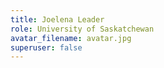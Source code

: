 ```yaml
---
title: Joelena Leader
role: University of Saskatchewan
avatar_filename: avatar.jpg
superuser: false
---
```

